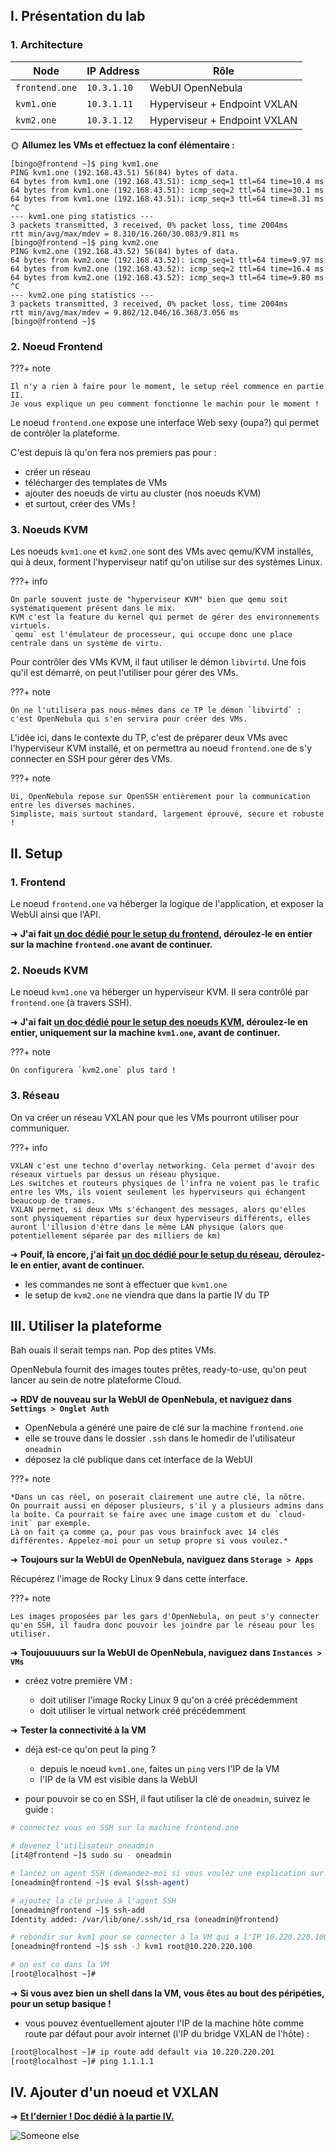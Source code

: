 ## I. Présentation du lab

### 1. Architecture

| Node           | IP Address  | Rôle                         |
|----------------|-------------|------------------------------|
| `frontend.one` | `10.3.1.10` | WebUI OpenNebula             |
| `kvm1.one`     | `10.3.1.11` | Hyperviseur + Endpoint VXLAN |
| `kvm2.one`     | `10.3.1.12` | Hyperviseur + Endpoint VXLAN |

🌞 **Allumez les VMs et effectuez la conf élémentaire :**

```
[bingo@frontend ~]$ ping kvm1.one
PING kvm1.one (192.168.43.51) 56(84) bytes of data.
64 bytes from kvm1.one (192.168.43.51): icmp_seq=1 ttl=64 time=10.4 ms
64 bytes from kvm1.one (192.168.43.51): icmp_seq=2 ttl=64 time=30.1 ms
64 bytes from kvm1.one (192.168.43.51): icmp_seq=3 ttl=64 time=8.31 ms
^C
--- kvm1.one ping statistics ---
3 packets transmitted, 3 received, 0% packet loss, time 2004ms
rtt min/avg/max/mdev = 8.310/16.260/30.083/9.811 ms
[bingo@frontend ~]$ ping kvm2.one
PING kvm2.one (192.168.43.52) 56(84) bytes of data.
64 bytes from kvm2.one (192.168.43.52): icmp_seq=1 ttl=64 time=9.97 ms
64 bytes from kvm2.one (192.168.43.52): icmp_seq=2 ttl=64 time=16.4 ms
64 bytes from kvm2.one (192.168.43.52): icmp_seq=3 ttl=64 time=9.80 ms
^C
--- kvm2.one ping statistics ---
3 packets transmitted, 3 received, 0% packet loss, time 2004ms
rtt min/avg/max/mdev = 9.802/12.046/16.368/3.056 ms
[bingo@frontend ~]$
```

### 2. Noeud Frontend

???+ note

    Il n'y a rien à faire pour le moment, le setup réel commence en partie II.  
    Je vous explique un peu comment fonctionne le machin pour le moment !

Le noeud `frontend.one` expose une interface Web sexy (oupa?) qui permet de contrôler la plateforme.

C'est depuis là qu'on fera nos premiers pas pour :

- créer un réseau
- télécharger des templates de VMs
- ajouter des noeuds de virtu au cluster (nos noeuds KVM)
- et surtout, créer des VMs !

### 3. Noeuds KVM

Les noeuds `kvm1.one` et `kvm2.one` sont des VMs avec qemu/KVM installés, qui à deux, forment l'hyperviseur natif qu'on utilise sur des systèmes Linux.

???+ info

    On parle souvent juste de "hyperviseur KVM" bien que qemu soit systématiquement présent dans le mix.  
    KVM c'est la feature du kernel qui permet de gérer des environnements virtuels.  
    `qemu` est l'émulateur de processeur, qui occupe donc une place centrale dans un système de virtu.

Pour contrôler des VMs KVM, il faut utiliser le démon `libvirtd`. Une fois qu'il est démarré, on peut l'utiliser pour gérer des VMs.

???+ note

    On ne l'utilisera pas nous-mêmes dans ce TP le démon `libvirtd` : c'est OpenNebula qui s'en servira pour créer des VMs.

L'idée ici, dans le contexte du TP, c'est de préparer deux VMs avec l'hyperviseur KVM installé, et on permettra au noeud `frontend.one` de s'y connecter en SSH pour gérer des VMs.

???+ note

    Ui, OpenNebula repose sur OpenSSH entièrement pour la communication entre les diverses machines.  
    Simpliste, mais surtout standard, largement éprouvé, secure et robuste !

## II. Setup

### 1. Frontend

Le noeud `frontend.one` va héberger la logique de l'application, et exposer la WebUI ainsi que l'API.

➜ **J'ai fait [un doc dédié pour le setup du frontend](frontend.md), déroulez-le en entier sur la machine `frontend.one` avant de continuer.**

### 2. Noeuds KVM

Le noeud `kvm1.one` va héberger un hyperviseur KVM. Il sera contrôlé par `frontend.one` (à travers SSH).

➜ **J'ai fait [un doc dédié pour le setup des noeuds KVM](kvm.md), déroulez-le en entier, uniquement sur la machine `kvm1.one`, avant de continuer.**

???+ note

    On configurera `kvm2.one` plus tard !

### 3. Réseau

On va créer un réseau VXLAN pour que les VMs pourront utiliser pour communiquer.

???+ info

    VXLAN c'est une techno d'overlay networking. Cela permet d'avoir des réseaux virtuels par dessus un réseau physique.  
    Les switches et routeurs physiques de l'infra ne voient pas le trafic entre les VMs, ils voient seulement les hyperviseurs qui échangent beaucoup de trames.  
    VXLAN permet, si deux VMs s'échangent des messages, alors qu'elles sont physiquement réparties sur deux hyperviseurs différents, elles auront l'illusion d'être dans le même LAN physique (alors que potentiellement séparée par des milliers de km)

➜ **Pouif, là encore, j'ai fait [un doc dédié pour le setup du réseau](network.md), déroulez-le en entier, avant de continuer.**

- les commandes ne sont à effectuer que `kvm1.one`
- le setup de `kvm2.one` ne viendra que dans la partie IV du TP

## III. Utiliser la plateforme

Bah ouais il serait temps nan. Pop des ptites VMs.

OpenNebula fournit des images toutes prêtes, ready-to-use, qu'on peut lancer au sein de notre plateforme Cloud.

➜ **RDV de nouveau sur la WebUI de OpenNebula, et naviguez dans `Settings > Onglet Auth`**

- OpenNebula a généré une paire de clé sur la machine `frontend.one`
- elle se trouve dans le dossier `.ssh` dans le homedir de l'utilisateur `oneadmin`
- déposez la clé publique dans cet interface de la WebUI

???+ note

    *Dans un cas réel, on poserait clairement une autre clé, la nôtre.  
    On pourrait aussi en déposer plusieurs, s'il y a plusieurs admins dans la boîte. Ca pourrait se faire avec une image custom et du `cloud-init` par exemple.  
    Là on fait ça comme ça, pour pas vous brainfuck avec 14 clés différentes. Appelez-moi pour un setup propre si vous voulez.*

➜ **Toujours sur la WebUI de OpenNebula, naviguez dans `Storage > Apps`**

Récupérez l'image de Rocky Linux 9 dans cette interface.

???+ note

    Les images proposées par les gars d'OpenNebula, on peut s'y connecter qu'en SSH, il faudra donc pouvoir les joindre par le réseau pour les utiliser.

➜ **Toujouuuuurs sur la WebUI de OpenNebula, naviguez dans `Instances > VMs`**

- créez votre première VM :

    - doit utiliser l'image Rocky Linux 9 qu'on a créé précédemment
    - doit utiliser le virtual network créé précédemment

➜ **Tester la connectivité à la VM**

- déjà est-ce qu'on peut la ping ?

    - depuis le noeud `kvm1.one`, faites un `ping` vers l'IP de la VM
    - l'IP de la VM est visible dans la WebUI

- pour pouvoir se co en SSH, il faut utiliser la clé de `oneadmin`, suivez le guide :

```bash
# connectez vous en SSH sur la machine frontend.one

# devenez l'utilisateur oneadmin
[it4@frontend ~]$ sudo su - oneadmin

# lancez un agent SSH (demandez-moi si vous voulez une explication sur ça)
[oneadmin@frontend ~]$ eval $(ssh-agent)

# ajoutez la clé privée à l'agent SSH
[oneadmin@frontend ~]$ ssh-add
Identity added: /var/lib/one/.ssh/id_rsa (oneadmin@frontend)

# rebondir sur kvm1 pour se connecter à la VM qui a l'IP 10.220.220.100
[oneadmin@frontend ~]$ ssh -J kvm1 root@10.220.220.100

# on est co dans la VM
[root@localhost ~]# 
```

➜ **Si vous avez bien un shell dans la VM, vous êtes au bout des péripéties, pour un setup basique !**

- vous pouvez éventuellement ajouter l'IP de la machine hôte comme route par défaut pour avoir internet (l'IP du bridge VXLAN de l'hôte) :

```bash
[root@localhost ~]# ip route add default via 10.220.220.201
[root@localhost ~]# ping 1.1.1.1
```

## IV. Ajouter d'un noeud et VXLAN

➜ [**Et l'dernier ! Doc dédié à la partie IV.**](./kvm2.md)

![Someone else](./img/someone_else.png)
